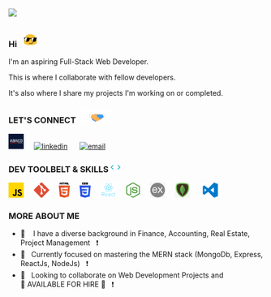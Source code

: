 
# ![](https://visitor-badge.laobi.icu/badge?page_id=stevenabaco.atevenabaco)
###  Hi &nbsp; <img src="bounce-emoji.gif" alt="bounce gif" width="30"> 

<p>I'm an aspiring Full-Stack Web Developer.  </p>
<p>This is where I collaborate with fellow developers.</p>
<p>It's also where I share my projects I'm working on or completed.</p>

### LET'S CONNECT &nbsp; <img src="handshake.gif" alt="handshake" width="60">

<a href="https://www.stevenabaco.dev" target="_blank" rel="noopener noreferrer"> <img src="abaco-logo.png" alt="Steven Abaco Logo" height="30" style="margin: 10"></a>&nbsp;&nbsp;&nbsp;&nbsp; 
<a href="https://www.linkedin.com/in/stevenabaco/" target="_blank" rel="noopener noreferrer"> <img src="https://image.flaticon.com/icons/png/128/174/174857.png" alt="linkedin" height="30" style="margin: 10"></a>&nbsp;&nbsp;&nbsp;&nbsp;&nbsp;
<a href="mailto:stevenabaco@gmail.com"> <img src="https://t3.ftcdn.net/jpg/02/73/74/34/240_F_273743445_8NsO173YKt3qKssAjPPGDLj4TcUlBsNA.jpg" alt="email" height="30" style="margin: 10, display: inline-block"></a>&nbsp;&nbsp;&nbsp;&nbsp;&nbsp;

###  DEV TOOLBELT & SKILLS <img src="skills.gif" width="20">

<a href="https://www.javascript.com/" target="_blank" rel="noopener noreferrer"> <img src="js6.svg" alt="Javascript Logo" height="30"></a>&nbsp;&nbsp;&nbsp;&nbsp;
<a href="https://git-scm.com/" target="_blank" rel="noopener noreferrer"> <img src="git-logo.png" alt="Git Logo" height="30"></a>&nbsp;&nbsp;&nbsp;&nbsp;
<a href="https://en.wikipedia.org/wiki/HTML" target="_blank" rel="noopener noreferrer"> <img src="html5.png" alt="HTML Logo" height="30"></a>&nbsp;&nbsp;&nbsp;&nbsp;
<a href="https://en.wikipedia.org/wiki/CSS" target="_blank" rel="noopener noreferrer"> <img src="css3.png" alt="CSS Logo" height="30"></a>&nbsp;&nbsp;&nbsp;&nbsp;
<a href="https://www.reactjs.org/" target="_blank" rel="noopener noreferrer"> <img src="react_logo.png" alt="ReactJs Logo" height="30"></a>&nbsp;&nbsp;&nbsp;&nbsp;
<a href="https://nodejs.org/en//" target="_blank" rel="noopener noreferrer"> <img src="node.png" alt="NodeJs Logo" height="30"></a>&nbsp;&nbsp;&nbsp;&nbsp;
<a href="https://www.expressjs.com/" target="_blank" rel="noopener noreferrer"> <img src="express-logo.jpeg" alt="Express Logo" height="30"></a>&nbsp;&nbsp;&nbsp;&nbsp;
<a href="https://www.mongodb.com/" target="_blank" rel="noopener noreferrer"> <img src="mongo-logo.png" alt="MongoDb Logo" height="30"></a>&nbsp;&nbsp;&nbsp;&nbsp;
<a href="https://code.visualstudio.com/" target="_blank" rel="noopener noreferrer"> <img src="vs-code-logo.png" alt="VsCode Logo" height="30"></a>&nbsp;&nbsp;&nbsp;&nbsp;

### MORE ABOUT ME 
- 🔭 &nbsp;&nbsp; I have a diverse background in Finance, Accounting, Real Estate, Project Management &nbsp; ❗
- 🌱 &nbsp;&nbsp;Currently focused on mastering the MERN stack (MongoDb, Express, ReactJs, NodeJs) &nbsp; ❗
- :triangular_flag_on_post:&nbsp;&nbsp; Looking to collaborate on Web Development Projects and :triangular_flag_on_post:&nbsp;AVAILABLE FOR HIRE&nbsp;:triangular_flag_on_post: &nbsp; ❗

